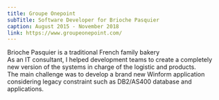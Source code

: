 ```yaml
---
title: Groupe Onepoint
subTitle: Software Developer for Brioche Pasquier
caption: August 2015 - November 2018
link: https://www.groupeonepoint.com/
---
```


Brioche Pasquier is a traditional French family bakery
\
As an IT consultant, I helped development teams to create a completely new version of the systems in charge of the logistic and products.
\
The main challenge was to develop a brand new Winform application considering legacy constraint such as DB2/AS400 database and applications.
